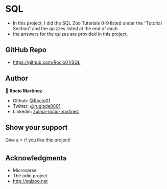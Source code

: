 # SQL

- In this project, I did the SQL Zoo Tutorials 0-9 listed under the “Tutorial Section” and the quizzes listed at the end of each. 
- the answers for the quizes are provided in this project.

## GitHub Repo

-  https://github.com/Rocio01/SQL


## Author


👤 **Rocio Martinez**

- Github: [@Rocio01](https://github.com/Rocio01)
- Twitter: [@rugiada8801](https://twitter.com/rugiada8801)
- Linkedin: [zulma-rocio-martinez](https://www.linkedin.com/in/zulma-rocio-martinez/)


## Show your support

Give a ⭐️ if you like this project!

## Acknowledgments

- Microverse
- The odin project
- http://sqlzoo.net

